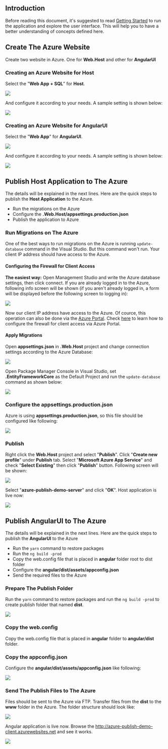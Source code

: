 ## Introduction

Before reading this document, it's suggested to read [Getting Started](https://aspnetzero.com/Documents/Getting-Started-Angular) to run the application and explore the user interface. This will help you to have a better understanding of concepts defined here.

## Create The Azure Website

Create two website in Azure.  One for **Web.Host** and other for **AngularUI**

### Creating an Azure Website for Host

Select the "**Web App + SQL**" for **Host**. 

<img src="images/azure-publish-angular-create-azure-host-website.png">

And configure it according to your needs. A sample setting is shown below:

<img src="images/azure-publish-angular-create-azure-host-website-configuration.png">

### Creating an Azure Website for AngularUI

Select the "**Web App**" for **AngularUI**.

<img src="images/azure-publish-angular-create-azure-angular-website.png">

And configure it according to your needs. A sample setting is shown below:

<img src="images/azure-publish-angular-create-azure-angular-website-configuration.png">

## Publish Host Application to The Azure

The details will be explained in the next lines. Here are the quick steps to publish the **Host Application** to the Azure.

- Run the migrations on the Azure
- Configure the **.Web.Host/appsettings.production.json**
- Publish the application to Azure

### Run Migrations on The Azure

One of the best ways to run migrations on the Azure is running `update-database` command in the Visual Studio. 
But this command won't run. Your client IP address should have access to the Azure. 

#### Configuring the Firewall for Client Access 

**The easiest way:** Open Management Studio and write the Azure database settings, then click connect. 
If you are already logged in to the Azure, following info screen will be shown (if you aren't already logged in, a form will be displayed before the following screen to logging in):

<img src="images/azure-publish-angular-allow-ip-to-azure.png">

Now our client IP address have access to the Azure. Of cource, this operation can also be done via the [Azure Portal](https://portal.azure.com). Check [here](https://docs.microsoft.com/en-us/azure/sql-database/sql-database-firewall-configure) to learn how to configure the firewall for client access via Azure Portal.

#### Apply Migrations

Open **appsettings.json** in **.Web.Host** project and change connection settings according to the Azure Database:

<img src="images/azure-publish-angular-connection-string.png">

Open Package Manager Console in Visual Studio, set **.EntityFrameworkCore** as the Default Project and run the `update-database` command as shown below:

<img src="images/azure-publish-angular-update-database.png">

### Configure the appsettings.production.json

Azure is using **appsettings.production.json**, so this file should be configured like following:

<img src="images/azure-publish-angular-appsttings-production.png">

### Publish

Right click the **Web.Host** project and select "**Publish**". Click "**Create new profile**" under **Publish** tab. Select "**Microsoft Azure App Service**" and check "**Select Existing**" then click "**Publish**" button.
Following screen will be shown:

<img src="images/azure-publish-angular-new-publish-profile.png">

Select "**azure-publish-demo-server**" and click "**OK**". Host application is live now:

<img src="images/azure-publish-angular-swagger-ui.png">


## Publish AngularUI to The Azure

The details will be explained in the next lines. Here are the quick steps to publish the **AngularUI** to the Azure

- Run the `yarn` command to restore packages
- Run the `ng build -prod`
- Copy the web.config file that is placed in **angular** folder root to dist folder
- Configure the **angular/dist/assets/appconfig.json**
- Send the required files to the Azure

### Prepare The Publish Folder

Run the `yarn` command to restore packages and run the `ng build -prod` to create publish folder that named **dist**.

<img src="images/azure-publish-angular-publish-angular.png">

### Copy the web.config

Copy the web.config file that is placed in **angular** folder to **angular/dist** folder.

### Copy the appconfig.json

Configure the **angular/dist/assets/appconfig.json** like following:

<img src="images/azure-publish-angular-appconfig.png">

### Send The Publish Files to The Azure

Files should be sent to the Azure via FTP. Transfer files from the **dist** to the **www** folder in the Azure. The folder structure should look like:

<img src="images/azure-publish-angular-filezilla.png">

Angular application is live now. Browse the http://azure-publish-demo-client.azurewebsites.net and see it works.

<img src="images/azure-publish-angular-angular-ui.png">

